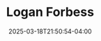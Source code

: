 ---
title: Logan Forbess
date: 2025-03-18T21:50:54-04:00
featured_image: Logan-Forbess.webp
featured_image_attr: 
featured_image_attr_link: 
featured_image_alt: 
featured_image_caption: 
Socials:
  Facebook: 
  Twitter: 
  Instagram: 20.loganf.04
  LinkedIn: logan-forbess-5726bb249
  IBDB: 
  IMDb:
  Website: 
---